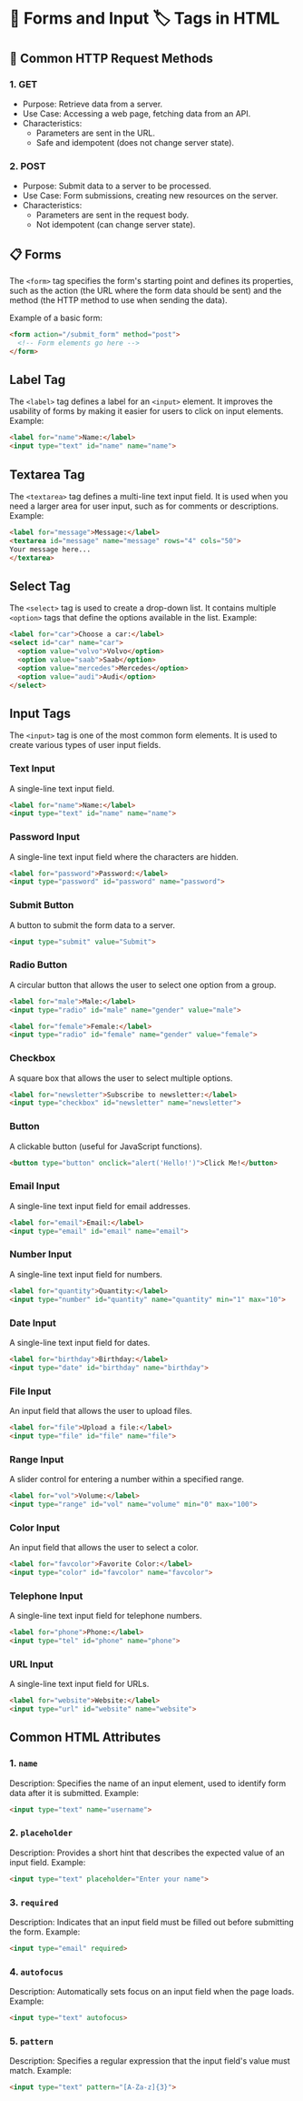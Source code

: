 # 📝 Forms and Input 🏷️ Tags in HTML

## 📨 Common HTTP Request Methods
### 1. GET
- Purpose: Retrieve data from a server.
- Use Case: Accessing a web page, fetching data from an API.
- Characteristics:
    - Parameters are sent in the URL.
    - Safe and idempotent (does not change server state).

### 2. POST
- Purpose: Submit data to a server to be processed.
- Use Case: Form submissions, creating new resources on the server.
- Characteristics:
    - Parameters are sent in the request body.
    - Not idempotent (can change server state).

## 📋 Forms
The `<form>` tag specifies the form's starting point and defines its properties, such as the action (the URL where the form data should be sent) and the method (the HTTP method to use when sending the data).

Example of a basic form:
```html
<form action="/submit_form" method="post">
  <!-- Form elements go here -->
</form>
```

## Label Tag
The `<label>` tag defines a label for an `<input>` element. It improves the usability of forms by making it easier for users to click on input elements.
Example:
```html
<label for="name">Name:</label>
<input type="text" id="name" name="name">
```

## Textarea Tag
The `<textarea>` tag defines a multi-line text input field. It is used when you need a larger area for user input, such as for comments or descriptions.
Example:
```html
<label for="message">Message:</label>
<textarea id="message" name="message" rows="4" cols="50">
Your message here...
</textarea>
```

## Select Tag
The `<select>` tag is used to create a drop-down list. It contains multiple `<option>` tags that define the options available in the list.
Example:
```html
<label for="car">Choose a car:</label>
<select id="car" name="car">
  <option value="volvo">Volvo</option>
  <option value="saab">Saab</option>
  <option value="mercedes">Mercedes</option>
  <option value="audi">Audi</option>
</select>
```

## Input Tags
The `<input>` tag is one of the most common form elements. It is used to create various types of user input fields.

### Text Input
A single-line text input field.
```html
<label for="name">Name:</label>
<input type="text" id="name" name="name">
```

### Password Input
A single-line text input field where the characters are hidden.
```html
<label for="password">Password:</label>
<input type="password" id="password" name="password">
```

### Submit Button
A button to submit the form data to a server.
```html
<input type="submit" value="Submit">
```

### Radio Button
A circular button that allows the user to select one option from a group.
```html
<label for="male">Male:</label>
<input type="radio" id="male" name="gender" value="male">

<label for="female">Female:</label>
<input type="radio" id="female" name="gender" value="female">
```

### Checkbox
A square box that allows the user to select multiple options.
```html
<label for="newsletter">Subscribe to newsletter:</label>
<input type="checkbox" id="newsletter" name="newsletter">
```

### Button
A clickable button (useful for JavaScript functions).
```html
<button type="button" onclick="alert('Hello!')">Click Me!</button>
```

### Email Input
A single-line text input field for email addresses.
```html
<label for="email">Email:</label>
<input type="email" id="email" name="email">
```

### Number Input
A single-line text input field for numbers.
```html
<label for="quantity">Quantity:</label>
<input type="number" id="quantity" name="quantity" min="1" max="10">
```

### Date Input
A single-line text input field for dates.
```html
<label for="birthday">Birthday:</label>
<input type="date" id="birthday" name="birthday">
```

### File Input
An input field that allows the user to upload files.
```html
<label for="file">Upload a file:</label>
<input type="file" id="file" name="file">
```

### Range Input
A slider control for entering a number within a specified range.
```html
<label for="vol">Volume:</label>
<input type="range" id="vol" name="volume" min="0" max="100">
```

### Color Input
An input field that allows the user to select a color.
```html
<label for="favcolor">Favorite Color:</label>
<input type="color" id="favcolor" name="favcolor">
```

### Telephone Input
A single-line text input field for telephone numbers.
```html
<label for="phone">Phone:</label>
<input type="tel" id="phone" name="phone">
```

### URL Input
A single-line text input field for URLs.
```html
<label for="website">Website:</label>
<input type="url" id="website" name="website">
```

## Common HTML Attributes
### 1. `name`
Description: Specifies the name of an input element, used to identify form data after it is submitted.
Example:
```html
<input type="text" name="username">
```

### 2. `placeholder`
Description: Provides a short hint that describes the expected value of an input field. 
Example:
```html
<input type="text" placeholder="Enter your name">
```

### 3. `required`
Description: Indicates that an input field must be filled out before submitting the form. 
Example:
```html
<input type="email" required>
```

### 4. `autofocus`
Description: Automatically sets focus on an input field when the page loads. 
Example:
```html
<input type="text" autofocus>
```

### 5. `pattern`
Description: Specifies a regular expression that the input field's value must match. 
Example:
```html
<input type="text" pattern="[A-Za-z]{3}">
```